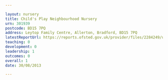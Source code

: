 ```yaml
---

layout: nursery
title: Child's Play Neighbourhood Nursery
urn: 301939
postcode: BD15 7PQ
address: Leytop Family Centre, Allerton, Bradford, BD15 7PQ
latestReportUrl: https://reports.ofsted.gov.uk/provider/files/2284249/urn/301939.pdf
teaching: 0
development: 0
leadership: 1
outcomes: 0
overall: 1
date: 30/08/2013

---
```

